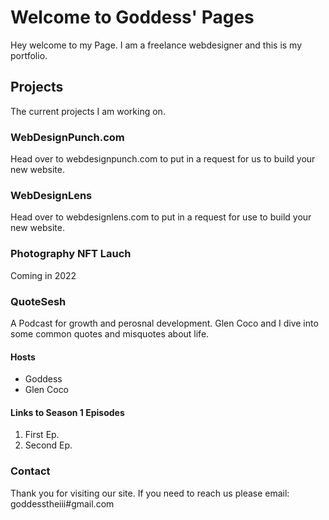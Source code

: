 # Welcome to Goddess' Pages

Hey welcome to my Page. I am a freelance webdesigner and this is my portfolio.


## Projects

The current projects I am working on. 
### WebDesignPunch.com 
Head over to webdesignpunch.com to put in a request for us to build your new website. 
### WebDesignLens
Head over to webdesignlens.com to put in a request for use to build your new website. 
### Photography NFT Lauch 
Coming in 2022
### QuoteSesh
A Podcast for growth and perosnal development. Glen Coco and I dive into some common quotes and misquotes about life. 

#### Hosts 
- Goddess
- Glen Coco
#### Links to Season 1 Episodes
1. First Ep. 
2. Second Ep.

### Contact 
Thank you for visiting our site. If you need to reach us please email: goddesstheiii#gmail.com
